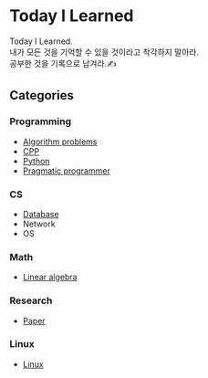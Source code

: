 # Today I Learned
Today I Learned.  
내가 모든 것을 기억할 수 있을 것이라고 착각하지 말아라.  
공부한 것을 기록으로 남겨라.✍
## Categories
### Programming
- [Algorithm problems](https://github.com/biscayan/Python_algorithm)
- [CPP](https://github.com/biscayan/CPP_study)
- [Python](https://github.com/biscayan/Python_study)
- [Pragmatic programmer](https://github.com/biscayan/TIL/tree/master/Programming/Pragmatic_programmer)
### CS
- [Database](https://github.com/biscayan/TIL/tree/master/CS/Database)  
- Network  
- OS  
### Math
- [Linear algebra](https://github.com/biscayan/TIL/tree/master/Math/Linear%20algebra)
### Research
- [Paper](https://github.com/biscayan/TIL/blob/master/Research/paper.md)
### Linux
- [Linux](https://github.com/biscayan/TIL/tree/master/Linux)